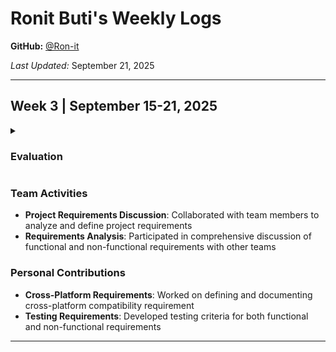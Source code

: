 # Ronit Buti's Weekly Logs

**GitHub:** [@Ron-it](https://github.com/Ron-it)

*Last Updated:* September 21, 2025

---

## Week 3 | September 15-21, 2025

<details>
  <summary><h3>Evaluation</h3></summary>

  <img width="1064" height="618" alt="image" src="https://github.com/user-attachments/assets/18bfb86e-4d9c-4b15-aa91-bd8abc7b811d" />

</details>

### Team Activities
- **Project Requirements Discussion**: Collaborated with team members to analyze and define project requirements
- **Requirements Analysis**: Participated in comprehensive discussion of functional and non-functional requirements with other teams

### Personal Contributions
- **Cross-Platform Requirements**: Worked on defining and documenting cross-platform compatibility requirement
- **Testing Requirements**: Developed testing criteria for both functional and non-functional requirements

---